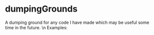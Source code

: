 # dumpingGrounds
A dumping ground for any code I have made which may be useful some time in the future. \n
Examples:
